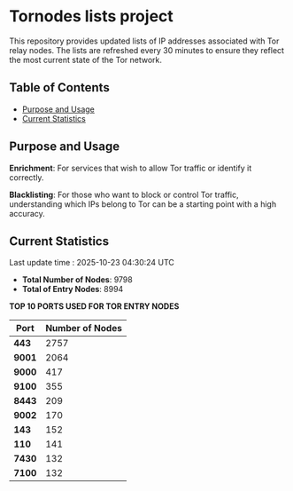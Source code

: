 # Tornodes lists project

This repository provides updated lists of IP addresses associated with Tor relay nodes. The lists are refreshed every 30 minutes to ensure they reflect the most current state of the Tor network.

## Table of Contents

- [Purpose and Usage](#purpose-and-usage)
- [Current Statistics](#current-statistics)


## Purpose and Usage

**Enrichment**: For services that wish to allow Tor traffic or identify it correctly.

**Blacklisting**: For those who want to block or control Tor traffic, understanding which IPs belong to Tor can be a starting point with a high accuracy.

## Current Statistics

Last update time : 2025-10-23 04:30:24 UTC

- **Total Number of Nodes**: 9798
- **Total of Entry Nodes**: 8994

**TOP 10 PORTS USED FOR TOR ENTRY NODES**

| **Port** | **Number of Nodes** |
|------|-----------------|
| **443**   | 2757  |
| **9001**   | 2064  |
| **9000**   | 417  |
| **9100**   | 355  |
| **8443**   | 209  |
| **9002**   | 170  |
| **143**   | 152  |
| **110**   | 141  |
| **7430**   | 132  |
| **7100**   | 132  |

